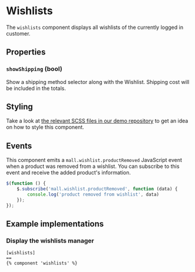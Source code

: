 # Wishlists



The `wishlists` component displays all wishlists of the currently
logged in customer.
 
## Properties

### `showShipping` (bool)

Show a shipping method selector along with the Wishlist. Shipping cost will be included in the totals.


## Styling

Take a look
at [the relevant SCSS files in our demo repository](https://github.com/WebBook-GmbH/oc-mall-theme/blob/master/resources/scss/mall/wishlists.scss)
to get an idea on how to style this component.

## Events

This component emits a `mall.wishlist.productRemoved` JavaScript event when 
a product was removed from a wishlist. You can subscribe to this event
and receive the added product's information.

```js
$(function () {
    $.subscribe('mall.wishlist.productRemoved', function (data) {
        console.log('product removed from wishlist', data)
    });
});
``` 


## Example implementations

### Display the wishlists manager

```twig
[wishlists]
==
{% component 'wishlists' %}
```
